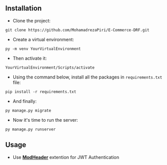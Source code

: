 ## Installation
- Clone the project:
```
git clone https://github.com/MohamadrezaPiri/E-Commerce-DRF.git
```
- Create a virtual environment:
```
py -m venv YourVirtualEnvironment
```
- Then activate it:
```
YourVirtualEnvironment/Scripts/activate
```
- Using the command below, install all the packages in ```requirements.txt``` file:
```
pip install -r requirements.txt
```
- And finally:
```
py manage.py migrate
```
- Now it's time to run the server:
```
py manage.py runserver
```
## Usage
- Use __[ModHeader](https://chrome.google.com/webstore/detail/modheader-modify-http-hea/idgpnmonknjnojddfkpgkljpfnnfcklj)__ extention for JWT Authentication
